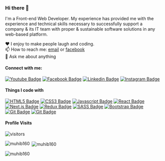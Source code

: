 ### Hi there 👋

I'm a Front-end Web Developer. My experience has provided me with the experience and technical skills necessary to successfully support a company & its IT team with proper & sustainable software solutions in any web-based platform.


♥️ I enjoy to make people laugh and coding. <br/>
📫 How to reach me: [email](muhib5532@gmail.com) or [facebook](https://www.facebook.com/muhib160) <br/>
💬 Ask me about anything <br/>


#### Connect with me:

[![Youtube Badge](https://img.shields.io/badge/YouTube-FF0000?style=for-the-badge&logo=youtube&logoColor=white)](https://www.youtube.com/channel/UCw7HsJmGF6Du7Lo3QnddvnA) [![Facebook Badge](https://img.shields.io/badge/Facebook-1877F2?style=for-the-badge&logo=facebook&logoColor=white)](https://facebook.com/muhib160) [![Linkedin Badge](https://img.shields.io/badge/LinkedIn-0077B5?style=for-the-badge&logo=linkedin&logoColor=white)](https://www.linkedin.com/in/muhib160/) [![Instagram Badge](https://img.shields.io/badge/Instagram-E4405F?style=for-the-badge&logo=instagram&logoColor=white)](https://instagram.com/muhib_160)


#### Things I code with

[![HTML5 Badge](https://img.shields.io/badge/HTML5-E34F26?style=for-the-badge&logo=html5&logoColor=white)](#)  [![CSS3 Badge](https://img.shields.io/badge/CSS3-1572B6?style=for-the-badge&logo=css3&logoColor=white)](#) [![Javascript Badge](https://img.shields.io/badge/-Javascript-F0DB4F?style=for-the-badge&labelColor=black&logo=javascript&logoColor=F0DB4F)](#)  [![React Badge](https://img.shields.io/badge/-React-61DBFB?style=for-the-badge&labelColor=black&logo=react&logoColor=61DBFB)](#) [![Next.js Badge](https://img.shields.io/badge/next.js-000000?style=for-the-badge&logo=nextdotjs&logoColor=white)](#) [![Redux Badge](https://img.shields.io/badge/Redux-593D88?style=for-the-badge&logo=redux&logoColor=white)](#)  [![SASS Badge](https://img.shields.io/badge/Sass-CC6699?style=for-the-badge&logo=sass&logoColor=white)](#)  [![Bootstrap Badge](https://img.shields.io/badge/Bootstrap-563D7C?style=for-the-badge&logo=bootstrap&logoColor=white)](#)  [![Git Badge](https://img.shields.io/badge/Git-F05032?style=for-the-badge&logo=git&logoColor=white)](#)  [![Git Badge](https://img.shields.io/badge/Git-F05032?style=for-the-badge&logo=git&logoColor=white)](#)


#### Profile Visits

![visitors](https://visitor-badge.glitch.me/badge?page_id=muhib160.muhib160)

<p><img align="left" src="https://github-readme-stats.vercel.app/api/top-langs/?username=muhib160" alt="muhib160" /></p>

<p>&nbsp;<img align="center" src="https://github-readme-stats.vercel.app/api?username=muhib160&show_icons=true&locale=en" alt="muhib160" /></p>

<p><img align="center" src="https://github-readme-streak-stats.herokuapp.com/?user=muhib160&" alt="muhib160" /></p>

